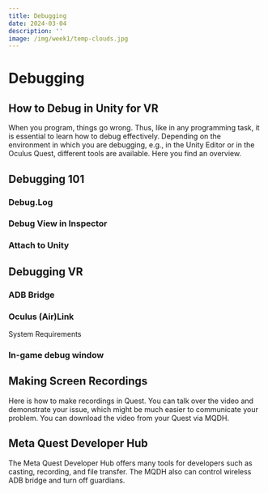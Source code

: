 ```yaml
---
title: Debugging
date: 2024-03-04
description: ''
image: /img/week1/temp-clouds.jpg
---
```


<script>import VideoEmbed from '$lib/VideoEmbed.svelte'</script>

# Debugging

## How to Debug in Unity for VR

When you program, things go wrong. Thus, like in any programming task, it is essential to learn how to debug effectively. Depending on the environment in which you are debugging, e.g., in the Unity Editor or in the Oculus Quest, different tools are available. Here you find an overview.

## Debugging 101

### Debug.Log

<VideoEmbed youtube="LLtLsdpDyzI"></VideoEmbed>

### Debug View in Inspector

<VideoEmbed youtube="EuOCvhQtXQ0"></VideoEmbed>

### Attach to Unity

<VideoEmbed youtube="nEEpZImAvn0"></VideoEmbed>

## Debugging VR

### ADB Bridge

<VideoEmbed youtube="JvLR8sKnFXQ"></VideoEmbed>

### Oculus (Air)Link

System Requirements

<VideoEmbed youtube="Y4Nlav9yPxQ"></VideoEmbed>

### In-game debug window

<VideoEmbed youtube="Y36Z9deUfDc"></VideoEmbed>

## Making Screen Recordings

Here is how to make recordings in Quest. You can talk over the video and demonstrate your issue, which might be much easier to communicate your problem. You can download the video from your Quest via MQDH.

<VideoEmbed youtube="jhl-NXdQW5k"></VideoEmbed>

## Meta Quest Developer Hub

The Meta Quest Developer Hub offers many tools for developers such as casting, recording, and file transfer. The MQDH also can control wireless ADB bridge and turn off guardians.

